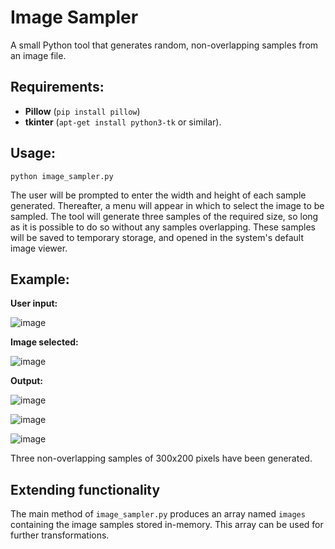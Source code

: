 # Image Sampler
A small Python tool that generates random, non-overlapping samples from an image file.

## Requirements:

- **Pillow** (`pip install pillow`)
- **tkinter** (`apt-get install python3-tk` or similar).

## Usage:

```
python image_sampler.py
```
The user will be prompted to enter the width and height of each sample generated. Thereafter, a menu will appear in which to select the image to be sampled.
The tool will generate three samples of the required size, so long as it is possible to do so without any samples overlapping.
These samples will be saved to temporary storage, and opened in the system's default image viewer.

## Example:

**User input:**

![image](https://i.imgur.com/fqWb2dc.png)

**Image selected:**

![image](https://i.imgur.com/M3Epf7r.png)

**Output:**

![image](https://i.imgur.com/n8JomaZ.png)

![image](https://i.imgur.com/5eTJEWX.png)

![image](https://i.imgur.com/kTAQog4.png)

Three non-overlapping samples of 300x200 pixels have been generated.

## Extending functionality

The main method of `image_sampler.py` produces an array named `images` containing the image samples stored in-memory. This array can be used for further transformations.
